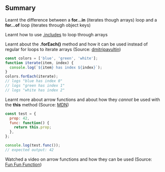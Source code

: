 ## Summary

Learnt the difference between a **for...in** (iterates though arrays) loop and a **for...of** loop (iterates through object keys)

Learnt how to use [.includes](https://developer.mozilla.org/en-US/docs/Web/JavaScript/Reference/Global_Objects/Array/includes) to loop through arrays

Learnt about the **.forEach()** method and how it can be used instead of regular for loops to iterate arrays (Source: [dmitripavultin](https://dmitripavlutin.com/foreach-iterate-array-javascript/))

``` javascript
const colors = ['blue', 'green', 'white'];
function iterate(item, index) {
  console.log(`${item} has index ${index}`);
}
colors.forEach(iterate);
// logs "blue has index 0"
// logs "green has index 1"
// logs "white has index 2"
```
Learnt more about arrow functions and about how they _cannot_ be used with the **this** method (Source: [MDN](https://developer.mozilla.org/en-US/docs/Web/JavaScript/Reference/Operators/this))

``` javascript
const test = {
  prop: 42,
  func: function() {
    return this.prop;
  },
};

console.log(test.func());
// expected output: 42
```
Watched a video on arrow functions and how they can be used
(Source: [Fun Fun Function](https://youtu.be/6sQDTgOqh-I))


